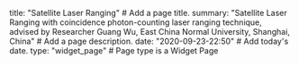 title: "Satellite Laser Ranging"  # Add a page title.
summary: "Satellite Laser Ranging with coincidence photon-counting laser ranging technique, advised by Researcher Guang Wu, East China Normal University, Shanghai, China"  # Add a page description.
date: "2020-09-23-22:50"  # Add today's date.
type: "widget_page"  # Page type is a Widget Page

